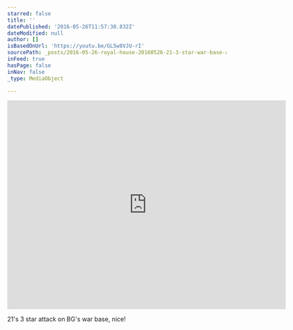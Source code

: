 ```yaml
---
starred: false
title: ''
datePublished: '2016-05-26T11:57:30.832Z'
dateModified: null
author: []
isBasedOnUrl: 'https://youtu.be/GL5w8VJU-rI'
sourcePath: _posts/2016-05-26-royal-house-20160526-21-3-star-war-base-attack.md
inFeed: true
hasPage: false
inNav: false
_type: MediaObject

---
```

<iframe src="https://cdn.embedly.com/widgets/media.html?src=https%3A%2F%2Fwww.youtube.com%2Fembed%2FGL5w8VJU-rI%3Ffeature%3Doembed&amp;url=http%3A%2F%2Fwww.youtube.com%2Fwatch%3Fv%3DGL5w8VJU-rI&amp;image=https%3A%2F%2Fi.ytimg.com%2Fvi%2FGL5w8VJU-rI%2Fhqdefault.jpg&amp;key=b7d04c9b404c499eba89ee7072e1c4f7&amp;type=text%2Fhtml&amp;schema=youtube" width="640" height="480" scrolling="no" frameborder="0" allowfullscreen="" style=""></iframe>

21's 3 star attack on BG's war base, nice!